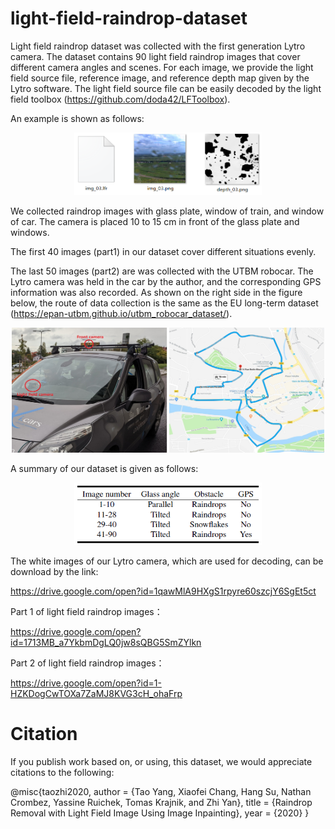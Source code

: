 # light-field-raindrop-dataset

Light field raindrop dataset was collected with the first generation Lytro camera.
The dataset contains 90 light field raindrop images that cover different camera angles and scenes.
For each image, we provide the light field source file, reference image, and reference depth map given by the Lytro software.
The light field source file can be easily decoded by the light field toolbox (https://github.com/doda42/LFToolbox).

An example is shown as follows:

<div align=center><img src="https://github.com/cavayangtao/light-field-raindrop-dataset/blob/master/example.png" width="300" height="100"/></div>

We collected raindrop images with glass plate, window of train, and window of car.
The camera is placed 10 to 15 cm in front of the glass plate and windows.

The first 40 images (part1) in our dataset cover different situations evenly.

The last 50 images (part2) are was collected with the UTBM robocar. The Lytro camera was held in the car by the author, and the corresponding GPS information was also recorded. As shown on the right side in the figure below, the route of data collection is the same as the 
EU long-term dataset (https://epan-utbm.github.io/utbm_robocar_dataset/).

<div align=center><img src="https://github.com/cavayangtao/light-field-raindrop-dataset/blob/master/fig13.jpg" width="500" height="200"/></div>

A summary of our dataset is given as follows:

<div align=center><img src="https://github.com/cavayangtao/light-field-raindrop-dataset/blob/master/overview.png" width="300" height="100"/></div>

The white images of our Lytro camera, which are used for decoding, can be download by the link:

https://drive.google.com/open?id=1qawMlA9HXgS1rpyre60szcjY6SgEt5ct

Part 1 of light field raindrop images：

https://drive.google.com/open?id=1713MB_a7YkbmDgLQ0jw8sQBG5SmZYlkn

Part 2 of light field raindrop images：

https://drive.google.com/open?id=1-HZKDogCwTOXa7ZaMJ8KVG3cH_ohaFrp
# Citation
If you publish work based on, or using, this dataset, we would appreciate citations to the following:

@misc{taozhi2020,
   author = {Tao Yang, Xiaofei Chang, Hang Su, Nathan Crombez, Yassine Ruichek, Tomas Krajnik, and Zhi Yan},
   title = {Raindrop Removal with Light Field Image Using Image Inpainting},
   year = {2020}
}



